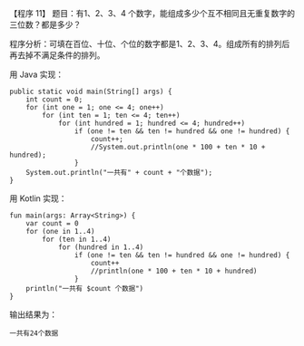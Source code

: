 【程序 11】 题目：有1、2、3、4 个数字，能组成多少个互不相同且无重复数字的三位数？都是多少？

程序分析：可填在百位、十位、个位的数字都是1、2、3、4。组成所有的排列后再去掉不满足条件的排列。

用 Java 实现：

```
public static void main(String[] args) {
    int count = 0;
    for (int one = 1; one <= 4; one++)
        for (int ten = 1; ten <= 4; ten++)
            for (int hundred = 1; hundred <= 4; hundred++)
                if (one != ten && ten != hundred && one != hundred) {
                    count++;
                    //System.out.println(one * 100 + ten * 10 + hundred);
                }
    System.out.println("一共有" + count + "个数据");
}
```

用 Kotlin 实现：

```
fun main(args: Array<String>) {
    var count = 0
    for (one in 1..4)
        for (ten in 1..4)
            for (hundred in 1..4)
                if (one != ten && ten != hundred && one != hundred) {
                    count++
                    //println(one * 100 + ten * 10 + hundred)
                }
    println("一共有 $count 个数据")
}
```

输出结果为：

```
一共有24个数据
```



